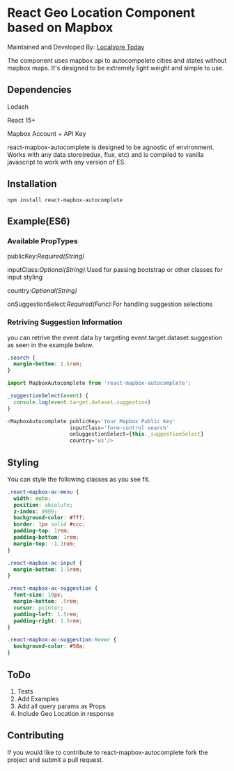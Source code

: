 # React Geo Location Component based on Mapbox

Maintained and Developed By: [Localvore Today](http://www.localvoretoday.com)

The component uses mapbox api to autocompelete cities and states without mapbox
maps. It's designed to be extremely light weight and simple to use.

## Dependencies
Lodash

React 15+

Mapbox Account + API Key

react-mapbox-autocomplete is designed to be agnostic of environment. Works with
any data store(redux, flux, etc) and is compiled to vanilla javascript to work
with any version of ES.

## Installation

```npm install react-mapbox-autocomplete```


## Example(ES6)

### Available PropTypes

publicKey:*Required(String)*

inputClass:*Optional(String)*:Used for passing bootstrap or other classes for input styling

country:*Optional(String)*

onSuggestionSelect:*Required(Func)*:For handling suggestion selections

### Retriving Suggestion Information
you can retrive the event data by targeting event.target.dataset.suggestion as
seen in the example below.

```css
.search {
  margin-bottom: 1.5rem;
}
```

```javascript
import MapboxAutocomplete from 'react-mapbox-autocomplete';

_suggestionSelect(event) {
  console.log(event.target.dataset.suggestion)
}

<MapboxAutocomplete publicKey='Your Mapbox Public Key' 
                    inputClass='form-control search'
                    onSuggestionSelect={this._suggestionSelect}
                    country='us'/>
```

## Styling
You can style the following classes as you see fit.

```css
.react-mapbox-ac-menu {
  width: auto;
  position: absolute;
  z-index: 9999;
  background-color: #fff;
  border: 1px solid #ccc;
  padding-top: 1rem;
  padding-bottom: 1rem;
  margin-top: -1.3rem;
}

.react-mapbox-ac-input {
  margin-bottom: 1.5rem;
}

.react-mapbox-ac-suggestion {
  font-size: 18px;
  margin-bottom: .5rem;
  cursor: pointer;
  padding-left: 1.5rem;
  padding-right: 1.5rem;
}

.react-mapbox-ac-suggestion:hover {
  background-color: #58a;
}
```

## ToDo
1. Tests
2. Add Examples
3. Add all query params as Props
4. Include Geo Location in response

## Contributing 
If you would like to contribute to react-mapbox-autocomplete fork the project
and submit a pull request.


